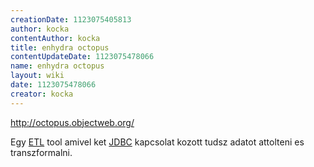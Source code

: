 ```yaml
---
creationDate: 1123075405813 
author: kocka 
contentAuthor: kocka 
title: enhydra octopus 
contentUpdateDate: 1123075478066 
name: enhydra octopus 
layout: wiki 
date: 1123075478066 
creator: kocka 
---
```

http://octopus.objectweb.org/

Egy [ETL](ETL.html) tool amivel ket [JDBC](JDBC.html) kapcsolat kozott tudsz adatot attolteni es transzformalni.
